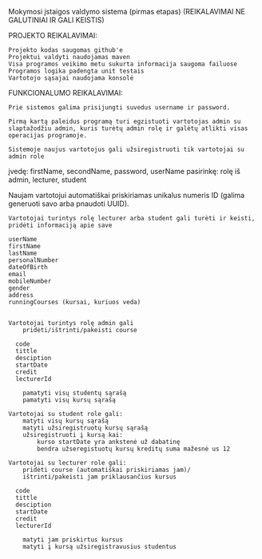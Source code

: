 Mokymosi įstaigos valdymo sistema (pirmas etapas)
(REIKALAVIMAI NE GALUTINIAI IR GALI KEISTIS)

PROJEKTO REIKALAVIMAI:

    Projekto kodas saugomas github'e
    Projektui valdyti naudojamas maven
    Visa programos veikimo metu sukurta informacija saugoma failuose
    Programos logika padengta unit testais
    Vartotojo sąsajai naudojama konsolė

FUNKCIONALUMO REIKALAVIMAI:

    Prie sistemos galima prisijungti suvedus username ir password.

    Pirmą kartą paleidus programą turi egzistuoti vartotojas admin su slaptažodžiu admin, kuris turėtų admin rolę ir galėtų atlikti visas operacijas programoje.

    Sistemoje naujus vartotojus gali užsiregistruoti tik vartotojai su admin role

  įvedę:
    firstName, secondName, password, userName
  pasirinkę:
    rolę iš admin, lecturer, student

Naujam vartotojui automatiškai priskiriamas unikalus numeris ID (galima generuoti savo arba pnaudoti UUID).

    Vartotojai turintys rolę lecturer arba student gali turėti ir keisti, pridėti informaciją apie save

    userName
    firstName
    lastName
    personalNumber
    dateOfBirth
    email
    mobileNumber
    gender
    address
    runningCourses (kursai, kuriuos veda)
    

    Vartotojai turintys rolę admin gali
        pridėti/ištrinti/pakeisti course

      code
      tittle
      desciption
      startDate
      credit
      lecturerId

        pamatyti visų studentų sąrašą
        pamatyti visų kursų sąrašą

    Vartotojai su student role gali:
        matyti visų kursų sąrašą
        matyti užsiregistruotų kursų sąrašą
        užsiregistruoti į kursą kai:
            kurso startDate yra ankstenė už dabatinę
            bendra užseregistuotų kursų kreditų suma mažesnė us 12

    Vartotojai su lecturer role gali:
        pridėti course (automatiškai priskiriamas jam)/
        ištrinti/pakeisti jam priklausančius kursus

      code
      tittle
      desciption
      startDate
      credit
      lecturerId

        matyti jam priskirtus kursus
        matyti į kursą užsiregistravusius studentus
